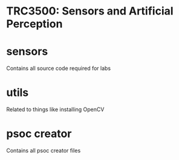 # TRC3500: Sensors and Artificial Perception

# sensors
Contains all source code required for labs

# utils
Related to things like installing OpenCV

# psoc creator
Contains all psoc creator files